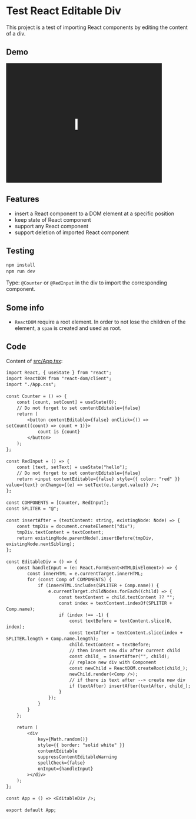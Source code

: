 # Test React Editable Div

This project is a test of importing React components by editing the content of a div.

## Demo

![Showcase](./misc/Showcase.gif)

## Features

- insert a React component to a DOM element at a specific position
- keep state of React component
- support any React component
- support deletion of imported React component

## Testing

```bash
npm install
npm run dev
```

Type: `@Counter` or `@RedInput` in the div to import the corresponding component.

## Some info

- `ReactDOM` require a root element. In order to not lose the children of the element, a `span` is created and used as root.

## Code

Content of [src/App.tsx](src/App.tsx):

```tsx
import React, { useState } from "react";
import ReactDOM from "react-dom/client";
import "./App.css";

const Counter = () => {
	const [count, setCount] = useState(0);
	// Do not forget to set contentEditable={false}
	return (
		<button contentEditable={false} onClick={() => setCount((count) => count + 1)}>
			count is {count}
		</button>
	);
};

const RedInput = () => {
	const [text, setText] = useState("hello");
	// Do not forget to set contentEditable={false}
	return <input contentEditable={false} style={{ color: "red" }} value={text} onChange={(e) => setText(e.target.value)} />;
};

const COMPONENTS = [Counter, RedInput];
const SPLITER = "@";

const insertAfter = (textContent: string, existingNode: Node) => {
	const tmpDiv = document.createElement("div");
	tmpDiv.textContent = textContent;
	return existingNode.parentNode!.insertBefore(tmpDiv, existingNode.nextSibling);
};

const EditableDiv = () => {
	const handleInput = (e: React.FormEvent<HTMLDivElement>) => {
		const innerHTML = e.currentTarget.innerHTML;
		for (const Comp of COMPONENTS) {
			if (innerHTML.includes(SPLITER + Comp.name)) {
				e.currentTarget.childNodes.forEach((child) => {
					const textContent = child.textContent ?? "";
					const index = textContent.indexOf(SPLITER + Comp.name);
					if (index !== -1) {
						const textBefore = textContent.slice(0, index);
						const textAfter = textContent.slice(index + SPLITER.length + Comp.name.length);
						child.textContent = textBefore;
						// then insert new div after current child
						const child_ = insertAfter("", child);
						// replace new div with Component
						const newChild = ReactDOM.createRoot(child_);
						newChild.render(<Comp />);
						// if there is text after --> create new div
						if (textAfter) insertAfter(textAfter, child_);
					}
				});
			}
		}
	};

	return (
		<div
			key={Math.random()}
			style={{ border: "solid white" }}
			contentEditable
			suppressContentEditableWarning
			spellCheck={false}
			onInput={handleInput}
		></div>
	);
};

const App = () => <EditableDiv />;

export default App;
```
